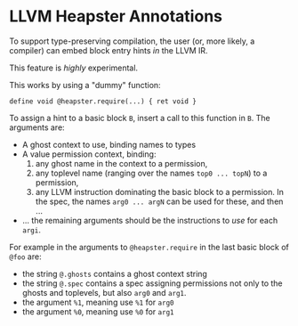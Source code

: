 # LLVM Heapster Annotations

To support type-preserving compilation, the user (or, more likely, a compiler)
can embed block entry hints _in_ the LLVM IR.

This feature is *highly* experimental.

This works by using a "dummy" function:

```
define void @heapster.require(...) { ret void }
```

To assign a hint to a basic block `B`, insert a call to this 
function in `B`. The arguments are:

- A ghost context to use, binding names to types
- A value permission context, binding:
  1. any ghost name in the context to a permission, 
  2. any toplevel name (ranging over the names `top0 ... topN`) to a permission,
  3. any LLVM instruction dominating the basic block to a permission. In the spec, 
     the names `arg0 ... argN` can be used for these, and then ...
- ... the remaining arguments should be the instructions to _use_ for each `argi`.
  
For example in [](../examples/bc-annot/foo.ll) the arguments to
`@heapster.require` in the last basic block of `@foo` are:

- the string `@.ghosts` contains a ghost context string
- the string `@.spec` contains a spec assigning permissions not only to the ghosts and toplevels, but also `arg0` and `arg1`.
- the argument `%1`, meaning use `%1` for `arg0`
- the argument `%0`, meaning use `%0` for `arg1`

